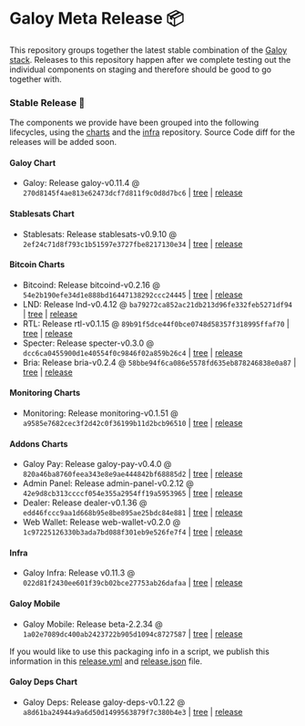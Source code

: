 # Galoy Meta Release 📦

This repository groups together the latest stable combination of the [Galoy stack](https://github.com/GaloyMoney/awesome-galoy#tech-components). 
Releases to this repository happen after we complete testing out the individual components on staging and therefore should be good to go together with.

### Stable Release 🎉

The components we provide have been grouped into the following lifecycles, using the [charts](https://github.com/GaloyMoney/charts) and the [infra](https://github.com/GaloyMoney/galoy-infra) repository. 
Source Code diff for the releases will be added soon.

#### Galoy Chart
- Galoy: Release galoy-v0.11.4 @ `270d8145f4ae813e62473dcf7d811f9c0d8d7bc6` | [tree](https://github.com/GaloyMoney/charts/tree/270d8145f4ae813e62473dcf7d811f9c0d8d7bc6/charts/galoy) | [release](https://github.com/GaloyMoney/charts/releases/tag/galoy-v0.11.4)

#### Stablesats Chart
- Stablesats: Release stablesats-v0.9.10 @ `2ef24c71d8f793c1b51597e3727fbe8217130e34` | [tree](https://github.com/GaloyMoney/charts/tree/2ef24c71d8f793c1b51597e3727fbe8217130e34/charts/stablesats) | [release](https://github.com/GaloyMoney/charts/releases/tag/stablesats-v0.9.10)

#### Bitcoin Charts
- Bitcoind: Release bitcoind-v0.2.16 @ `54e2b190efe34d1e888bd16447138292ccc24445` | [tree](https://github.com/GaloyMoney/charts/tree/54e2b190efe34d1e888bd16447138292ccc24445/charts/bitcoind) | [release](https://github.com/GaloyMoney/charts/releases/tag/bitcoind-v0.2.16)
- LND: Release lnd-v0.4.12 @ `ba79272ca852ac21db213d96fe332feb5271df94` | [tree](https://github.com/GaloyMoney/charts/tree/ba79272ca852ac21db213d96fe332feb5271df94/charts/lnd) | [release](https://github.com/GaloyMoney/charts/releases/tag/lnd-v0.4.12)
- RTL: Release rtl-v0.1.15 @ `89b91f5dce44f0bce0748d58357f318995ffaf70` | [tree](https://github.com/GaloyMoney/charts/tree/89b91f5dce44f0bce0748d58357f318995ffaf70/charts/rtl) | [release](https://github.com/GaloyMoney/charts/releases/tag/rtl-v0.1.15)
- Specter: Release specter-v0.3.0 @ `dcc6ca0455900d1e40554f0c9846f02a859b26c4` | [tree](https://github.com/GaloyMoney/charts/tree/dcc6ca0455900d1e40554f0c9846f02a859b26c4/charts/specter) | [release](https://github.com/GaloyMoney/charts/releases/tag/specter-v0.3.0)
- Bria: Release bria-v0.2.4 @ `58bbe94f6ca086e5578fd635eb878246838e0a87` | [tree](https://github.com/GaloyMoney/charts/tree/58bbe94f6ca086e5578fd635eb878246838e0a87/charts/bria) | [release](https://github.com/GaloyMoney/charts/releases/tag/bria-v0.2.4)

#### Monitoring Charts
- Monitoring: Release monitoring-v0.1.51 @ `a9585e7682cec3f2d42c0f36199b11d2bcb96510` | [tree](https://github.com/GaloyMoney/charts/tree/a9585e7682cec3f2d42c0f36199b11d2bcb96510/charts/monitoring) | [release](https://github.com/GaloyMoney/charts/releases/tag/monitoring-v0.1.51)

#### Addons Charts
- Galoy Pay: Release galoy-pay-v0.4.0 @ `820a46ba8760feea343e8e9ae444842bf68885d2` | [tree](https://github.com/GaloyMoney/charts/tree/820a46ba8760feea343e8e9ae444842bf68885d2/charts/galoy-pay) | [release](https://github.com/GaloyMoney/charts/releases/tag/galoy-pay-v0.4.0)
- Admin Panel: Release admin-panel-v0.2.12 @ `42e9d8cb313ccccf054e355a2954ff19a5953965` | [tree](https://github.com/GaloyMoney/charts/tree/42e9d8cb313ccccf054e355a2954ff19a5953965/charts/admin-panel) | [release](https://github.com/GaloyMoney/charts/releases/tag/admin-panel-v0.2.12)
- Dealer: Release dealer-v0.1.36 @ `edd46fccc9aa1d668b95e8be895ae25bdc84e881` | [tree](https://github.com/GaloyMoney/charts/tree/edd46fccc9aa1d668b95e8be895ae25bdc84e881/charts/dealer) | [release](https://github.com/GaloyMoney/charts/releases/tag/dealer-v0.1.36)
- Web Wallet: Release web-wallet-v0.2.0 @ `1c97225126330b3ada7bd088f301eb9e526fe7f4` | [tree](https://github.com/GaloyMoney/charts/tree/1c97225126330b3ada7bd088f301eb9e526fe7f4/charts/web-wallet) | [release](https://github.com/GaloyMoney/charts/releases/tag/web-wallet-v0.2.0)

#### Infra

- Galoy Infra: Release v0.11.3 @ `022d81f2430ee601f39cb02bce27753ab26dafaa` | [tree](https://github.com/GaloyMoney/galoy-infra/tree/022d81f2430ee601f39cb02bce27753ab26dafaa) | [release](https://github.com/GaloyMoney/galoy-infra/releases/tag/v0.11.3)

#### Galoy Mobile

- Galoy Mobile: Release beta-2.2.34 @ `1a02e7089dc400ab2423722b905d1094c8727587` | [tree](https://github.com/GaloyMoney/galoy-mobile/tree/1a02e7089dc400ab2423722b905d1094c8727587) | [release](https://github.com/GaloyMoney/galoy-mobile/releases/tag/beta-2.2.34)

If you would like to use this packaging info in a script, we publish this information in this [release.yml](./release.yml) and [release.json](./release.json) file.

#### Galoy Deps Chart
- Galoy Deps: Release galoy-deps-v0.1.22 @ `a8d61ba24944a9a6d50d1499563879f7c380b4e3` | [tree](https://github.com/GaloyMoney/charts/tree/a8d61ba24944a9a6d50d1499563879f7c380b4e3/charts/galoy-deps) | [release](https://github.com/GaloyMoney/charts/releases/tag/galoy-deps-v0.1.22)
